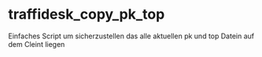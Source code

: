 # traffidesk_copy_pk_top
Einfaches Script um sicherzustellen das alle aktuellen pk und top Datein auf dem Cleint liegen
